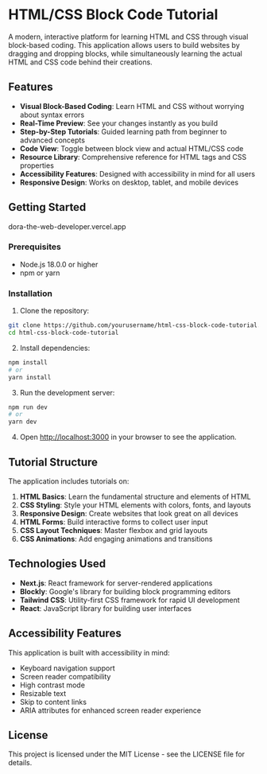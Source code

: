 # HTML/CSS Block Code Tutorial

A modern, interactive platform for learning HTML and CSS through visual block-based coding. This application allows users to build websites by dragging and dropping blocks, while simultaneously learning the actual HTML and CSS code behind their creations.

## Features

- **Visual Block-Based Coding**: Learn HTML and CSS without worrying about syntax errors
- **Real-Time Preview**: See your changes instantly as you build
- **Step-by-Step Tutorials**: Guided learning path from beginner to advanced concepts
- **Code View**: Toggle between block view and actual HTML/CSS code
- **Resource Library**: Comprehensive reference for HTML tags and CSS properties
- **Accessibility Features**: Designed with accessibility in mind for all users
- **Responsive Design**: Works on desktop, tablet, and mobile devices

## Getting Started

dora-the-web-developer.vercel.app

### Prerequisites

- Node.js 18.0.0 or higher
- npm or yarn

### Installation

1. Clone the repository:
```bash
git clone https://github.com/yourusername/html-css-block-code-tutorial.git
cd html-css-block-code-tutorial
```

2. Install dependencies:
```bash
npm install
# or
yarn install
```

3. Run the development server:
```bash
npm run dev
# or
yarn dev
```

4. Open [http://localhost:3000](http://localhost:3000) in your browser to see the application.

## Tutorial Structure

The application includes tutorials on:

1. **HTML Basics**: Learn the fundamental structure and elements of HTML
2. **CSS Styling**: Style your HTML elements with colors, fonts, and layouts
3. **Responsive Design**: Create websites that look great on all devices
4. **HTML Forms**: Build interactive forms to collect user input
5. **CSS Layout Techniques**: Master flexbox and grid layouts
6. **CSS Animations**: Add engaging animations and transitions

## Technologies Used

- **Next.js**: React framework for server-rendered applications
- **Blockly**: Google's library for building block programming editors
- **Tailwind CSS**: Utility-first CSS framework for rapid UI development
- **React**: JavaScript library for building user interfaces

## Accessibility Features

This application is built with accessibility in mind:

- Keyboard navigation support
- Screen reader compatibility
- High contrast mode
- Resizable text
- Skip to content links
- ARIA attributes for enhanced screen reader experience

## License

This project is licensed under the MIT License - see the LICENSE file for details.


